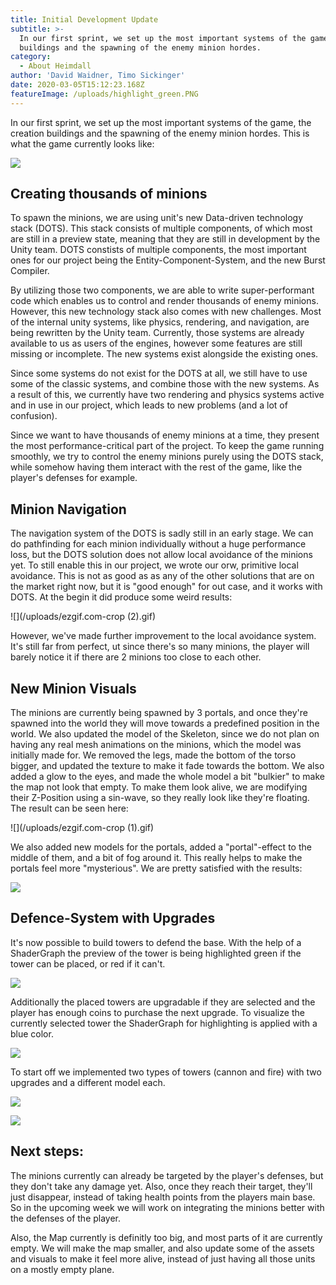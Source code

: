 ```yaml
---
title: Initial Development Update
subtitle: >-
  In our first sprint, we set up the most important systems of the game, the
  buildings and the spawning of the enemy minion hordes.
category:
  - About Heimdall
author: 'David Waidner, Timo Sickinger'
date: 2020-03-05T15:12:23.168Z
featureImage: /uploads/highlight_green.PNG
---
```

In our first sprint, we set up the most important systems of the game, the creation buildings and the spawning of the enemy minion hordes. This is what the game currently looks like:

![](/uploads/towers_in_combat.PNG)

## Creating thousands of minions

To spawn the minions, we are using unit's new Data-driven technology stack (DOTS). This stack consists of multiple components, of which most are still in a preview state, meaning that they are still in development by the Unity team. DOTS constists of multiple components, the most important ones for our project being the Entity-Component-System, and the new Burst Compiler.

By utilizing those two components, we are able to write super-performant code which enables us to control and render thousands of enemy minions. However, this new technology stack also comes with new challenges. Most of the internal unity systems, like physics, rendering, and navigation, are being rewritten by the Unity team. Currently, those systems are already available to us as users of the engines, however some features are still missing or incomplete. The new systems exist alongside the existing ones.

Since some systems do not exist for the DOTS at all, we still have to use some of the classic systems, and combine those with the new systems. As a result of this, we currently have two rendering and physics systems active and in use in our project, which leads to new problems (and a lot of confusion).

Since we want to have thousands of enemy minions at a time, they present the most performance-critical part of the project. To keep the game running smoothly, we try to control the enemy minions purely using the DOTS stack, while somehow having them interact with the rest of the game, like the player's defenses for example.

## Minion Navigation

The navigation system of the DOTS is sadly still in an early stage. We can do pathfinding for each minion individually without a huge performance loss, but the DOTS solution does not allow local avoidance of the minions yet. To still enable this in our project, we wrote our orw, primitive local avoidance. This is not as good as as any of the other solutions that are on the market right now, but it is "good enough" for out case, and it works with DOTS. At the begin it did produce some weird results:

![](/uploads/ezgif.com-crop (2).gif)

However, we've made further improvement to the local avoidance system. It's still far from perfect, ut since there's so many minions, the player will barely notice it if there are 2 minions too close to each other.

## New Minion Visuals

The minions are currently being spawned by 3 portals, and once they're spawned into the world they will move towards a predefined position in the world. We also updated the model of the Skeleton, since we do not plan on having any real mesh animations on the minions, which the model was initially made for. We removed the legs, made the bottom of the torso bigger, and updated the texture to make it fade towards the bottom. We also added a glow to the eyes, and made the whole model a bit "bulkier" to make the map not look that empty. To make them look alive, we are modifying their Z-Position using a sin-wave, so they really look like they're floating. The result can be seen here:

![](/uploads/ezgif.com-crop (1).gif)

We also added new models for the portals, added a "portal"-effect to the middle of them, and a bit of fog around it. This really helps to make the portals feel more "mysterious". We are pretty satisfied with the results:

![](/uploads/portals_initial.PNG)

## Defence-System with Upgrades

It's now possible to build towers to defend the base. With the help of a ShaderGraph the preview of the tower is being highlighted green if the tower can be placed, or red if it can't.

![](/uploads/highlight_green.PNG)

Additionally the placed towers are upgradable if they are selected and the player has enough coins to purchase the next upgrade. To visualize the currently selected tower the ShaderGraph for highlighting is applied with a blue color.

![](/uploads/highlight_blue-1.PNG)

To start off we implemented two types of towers (cannon and fire) with two upgrades and a different model each.

![](/uploads/fire_lvl1.PNG)

![](/uploads/cannon_lvl1-1.PNG)

## Next steps:

The minions currently can already be targeted by the player's defenses, but they don't take any damage yet. Also, once they reach their target, they'll just disappear, instead of taking health points from the players main base. So in the upcoming week we will work on integrating the minions better with the defenses of the player.

Also, the Map currently is definitly too big, and most parts of it are currently empty. We will make the map smaller, and also update some of the assets and visuals to make it feel more alive, instead of just having all those units on a mostly empty plane.